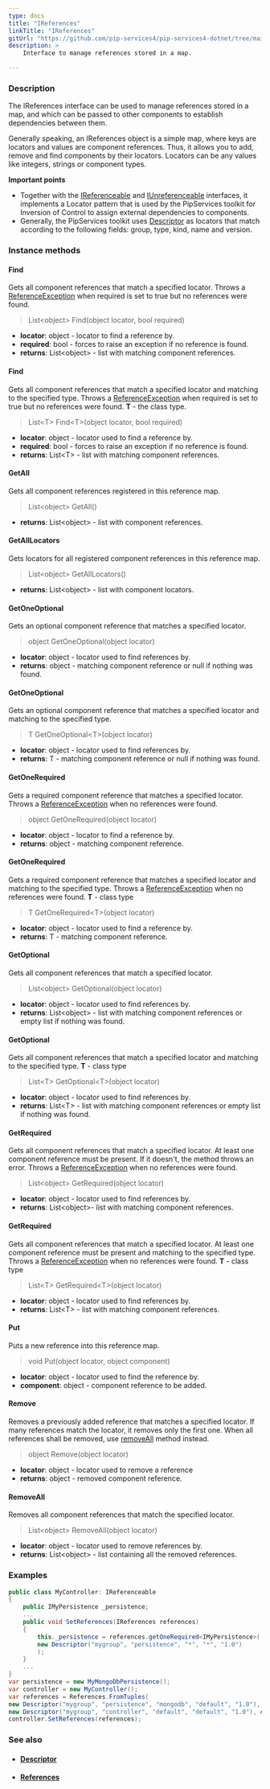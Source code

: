 ```yaml
---
type: docs
title: "IReferences"
linkTitle: "IReferences"
gitUrl: "https://github.com/pip-services4/pip-services4-dotnet/tree/main/pip-services4-components-dotnet"
description: >
    Interface to manage references stored in a map.

---
```


### Description

The IReferences interface can be used to manage references stored in a map, and which can be passed to other components to establish dependencies between them.

Generally speaking, an IReferences object is a simple map, where keys are locators and values are component references. Thus, it allows you to add, remove and find components    by their locators. Locators can be any values like integers, strings or component types. 

**Important points**  

- Together with the [IReferenceable](../ireferenceable) and [IUnreferenceable](../iunreferenceable) interfaces, it implements a Locator pattern that is used by the PipServices toolkit for Inversion of Control to assign external dependencies to components. 
- Generally, the PipServices toolkit uses [Descriptor](../descriptor) as locators that match according to the following fields: group, type, kind, name and version.
 
### Instance methods

#### Find
Gets all component references that match a specified locator. 
Throws a [ReferenceException](../reference_exception) when required is set to true but no references were found.

> List\<object\> Find(object locator, bool required)

- **locator**: object - locator to find a reference by.
- **required**: bool - forces to raise an exception if no reference is found.
- **returns**: List\<object\> - list with matching component references.

#### Find
Gets all component references that match a specified locator and matching to the specified type.
Throws a [ReferenceException](../reference_exception) when required is set to true but no references were found.
**T** - the class type.

> List\<T\> Find\<T\>(object locator, bool required)

- **locator**: object - locator used to find a reference by.
- **required**: bool - forces to raise an exception if no reference is found.
- **returns**: List\<T\> - list with matching component references.

#### GetAll
Gets all component references registered in this reference map.

> List\<object\> GetAll()

- **returns**: List\<object\> - list with component references.

#### GetAllLocators
Gets locators for all registered component references in this reference map.

> List\<object\> GetAllLocators()

- **returns**: List\<object\> - list with component locators.

#### GetOneOptional
Gets an optional component reference that matches a specified locator.

> object GetOneOptional(object locator)

- **locator**: object - locator used to find references by.
- **returns**: object - matching component reference or null if nothing was found.


#### GetOneOptional
Gets an optional component reference that matches a specified locator and matching to the specified type.

> T GetOneOptional\<T\>(object locator)

- **locator**: object - locator used to find references by.
- **returns**: T - matching component reference or null if nothing was found.


#### GetOneRequired
Gets a required component reference that matches a specified locator.  
Throws a [ReferenceException](../reference_exception) when no references were found.

> object GetOneRequired(object locator)

- **locator**: object  - locator to find a reference by.
- **returns**: object  - matching component reference.


#### GetOneRequired
Gets a required component reference that matches a specified locator and matching to the specified type.
Throws a [ReferenceException](../reference_exception) when no references were found.
**T** - class type

> T GetOneRequired\<T\>(object locator)

- **locator**: object - locator used to find a reference by.
- **returns**: T - matching component reference.


#### GetOptional
Gets all component references that match a specified locator.

> List\<object\> GetOptional(object locator)

- **locator**: object - locator used to find references by.	 
- **returns**: List\<object\> - list with matching component references or empty list if nothing was found.


#### GetOptional
Gets all component references that match a specified locator and matching to the specified type.
**T** - class type

> List\<T\> GetOptional\<T\>(object locator)

- **locator**: object - locator used to find references by.	 
- **returns**: List\<T\> - list with matching component references or empty list if nothing was found.


#### GetRequired
Gets all component references that match a specified locator. 
At least one component reference must be present.
If it doesn't, the method throws an error. 
Throws a [ReferenceException](../reference_exception) when no references were found.

> List\<object\> GetRequired(object locator)

- **locator**: object - locator used to find references by.
- **returns**: List\<object\>- list with matching component references.


#### GetRequired
Gets all component references that match a specified locator. 
At least one component reference must be present and matching to the specified type.
Throws a [ReferenceException](../reference_exception) when no references were found.
**T** - class type

> List\<T\> GetRequired\<T\>(object locator)

- **locator**: object - locator used to find references by.
- **returns**: List\<T\> - list with matching component references.


#### Put
Puts a new reference into this reference map.

> void Put(object locator, object component)

- **locator**: object - locator used to find the reference by.
- **component**: object - component reference to be added.

#### Remove
Removes a previously added reference that matches a specified locator.
If many references match the locator, it removes only the first one.
When all references shall be removed, use [removeAll](#removeall) method instead.

> object Remove(object locator)

- **locator**: object - locator used to remove a reference
- **returns**: object - removed component reference.


#### RemoveAll
Removes all component references that match the specified locator. 

> List\<object\> RemoveAll(object locator)

- **locator**: object - locator used to remove references by.
- **returns**: List\<object\> - list containing all the removed references.

### Examples

```cs
public class MyController: IReferenceable 
{
    public IMyPersistence _persistence;
    ...    
    public void SetReferences(IReferences references)
    {
        this._persistence = references.getOneRequired<IMyPersistence>(
        new Descriptor("mygroup", "persistence", "*", "*", "1.0")
        );
    }
    ...
}
var persistence = new MyMongoDbPersistence();
var controller = new MyController();
var references = References.FromTuples(
new Descriptor("mygroup", "persistence", "mongodb", "default", "1.0"), persistence,
new Descriptor("mygroup", "controller", "default", "default", "1.0"), controller );
controller.SetReferences(references);

```


### See also
- #### [Descriptor](../descriptor)
- #### [References](../references)


